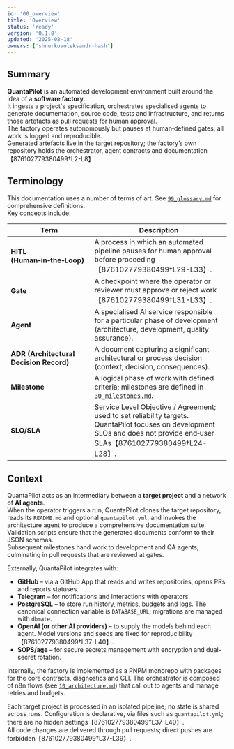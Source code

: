 ```yaml
---
id: '00_overview'
title: 'Overview'
status: 'ready'
version: '0.1.0'
updated: '2025-08-18'
owners: ['shnurkovoleksandr-hash']
---
```


## Summary

**QuantaPilot** is an automated development environment built around the idea of a **software factory**.  
It ingests a project's specification, orchestrates specialised agents to generate documentation, source code, tests and infrastructure, and returns those artefacts as pull requests for human approval.  
The factory operates autonomously but pauses at human‑defined gates; all work is logged and reproducible.  
Generated artefacts live in the target repository; the factory’s own repository holds the orchestrator, agent contracts and documentation【876102779380499†L2-L8】.

## Terminology

This documentation uses a number of terms of art. See [`99_glossary.md`](99_glossary.md) for comprehensive definitions.  
Key concepts include:

| Term                                    | Description                                                                                                                                                                  |
| --------------------------------------- | ---------------------------------------------------------------------------------------------------------------------------------------------------------------------------- |
| **HITL (Human‑in‑the‑Loop)**            | A process in which an automated pipeline pauses for human approval before proceeding【876102779380499†L29-L33】.                                                             |
| **Gate**                                | A checkpoint where the operator or reviewer must approve or reject work【876102779380499†L31-L33】.                                                                          |
| **Agent**                               | A specialised AI service responsible for a particular phase of development (architecture, development, quality assurance).                                                   |
| **ADR (Architectural Decision Record)** | A document capturing a significant architectural or process decision (context, decision, consequences).                                                                      |
| **Milestone**                           | A logical phase of work with defined criteria; milestones are defined in [`30_milestones.md`](30_milestones.md).                                                             |
| **SLO/SLA**                             | Service Level Objective / Agreement; used to set reliability targets. QuantaPilot focuses on development SLOs and does not provide end‑user SLAs【876102779380499†L24-L28】. |

## Context

QuantaPilot acts as an intermediary between a **target project** and a network of **AI agents**.  
When the operator triggers a run, QuantaPilot clones the target repository, reads its `README.md` and optional `quantapilot.yml`, and invokes the architecture agent to produce a comprehensive documentation suite.  
Validation scripts ensure that the generated documents conform to their JSON schemas.  
Subsequent milestones hand work to development and QA agents, culminating in pull requests that are reviewed at gates.

Externally, QuantaPilot integrates with:

- **GitHub** – via a GitHub App that reads and writes repositories, opens PRs and reports statuses.
- **Telegram** – for notifications and interactions with operators.
- **PostgreSQL** – to store run history, metrics, budgets and logs. The canonical connection variable is `DATABASE_URL`; migrations are managed with `dbmate`.
- **OpenAI (or other AI providers)** – to supply the models behind each agent. Model versions and seeds are fixed for reproducibility【876102779380499†L37-L40】.
- **SOPS/age** – for secure secrets management with encryption and dual-secret rotation.

Internally, the factory is implemented as a PNPM monorepo with packages for the core contracts, diagnostics and CLI. The orchestrator is composed of n8n flows (see [`10_architecture.md`](10_architecture.md)) that call out to agents and manage retries and budgets.

Each target project is processed in an isolated pipeline; no state is shared across runs. Configuration is declarative, via files such as `quantapilot.yml`; there are no hidden settings【876102779380499†L37-L40】.  
All code changes are delivered through pull requests; direct pushes are forbidden【876102779380499†L37-L39】.
